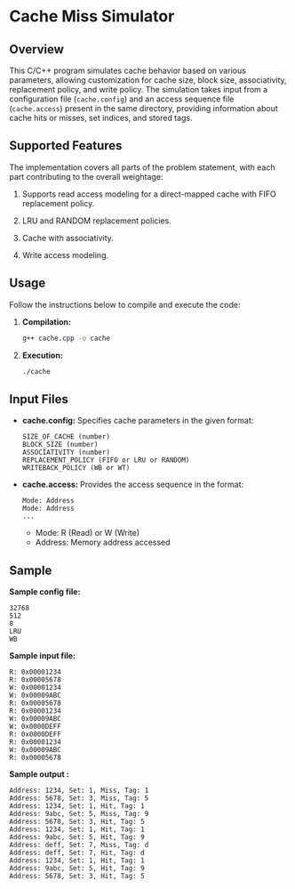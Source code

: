 # Cache Miss Simulator

## Overview
This C/C++ program simulates cache behavior based on various parameters, allowing customization for cache size, block size, associativity, replacement policy, and write policy. The simulation takes input from a configuration file (`cache.config`) and an access sequence file (`cache.access`) present in the same directory, providing information about cache hits or misses, set indices, and stored tags.

## Supported Features
The implementation covers all parts of the problem statement, with each part contributing to the overall weightage:

1. Supports read access modeling for a direct-mapped cache with FIFO replacement policy.

2. LRU and RANDOM replacement policies.

3. Cache with associativity.

4. Write access modeling.

## Usage
Follow the instructions below to compile and execute the code:

1. **Compilation:**
    ```bash
    g++ cache.cpp -o cache
    ```

2. **Execution:**
    ```bash
    ./cache 
    ```

## Input Files
- **cache.config:** Specifies cache parameters in the given format:
    ```
    SIZE_OF_CACHE (number)
    BLOCK_SIZE (number)
    ASSOCIATIVITY (number)
    REPLACEMENT_POLICY (FIFO or LRU or RANDOM)
    WRITEBACK_POLICY (WB or WT)
    ```

- **cache.access:** Provides the access sequence in the format:
    ```
    Mode: Address
    Mode: Address
    ...
    ```
    - Mode: R (Read) or W (Write)
    - Address: Memory address accessed

## Sample
**Sample config file:**
```plaintext
32768
512
8
LRU
WB
```

**Sample input file:**
```plaintext
R: 0x00001234
R: 0x00005678
W: 0x00001234
W: 0x00009ABC
R: 0x00005678
R: 0x00001234
W: 0x00009ABC
W: 0x0000DEFF
R: 0x0000DEFF
R: 0x00001234
W: 0x00009ABC
R: 0x00005678
```

**Sample output :**
```plaintext
Address: 1234, Set: 1, Miss, Tag: 1
Address: 5678, Set: 3, Miss, Tag: 5
Address: 1234, Set: 1, Hit, Tag: 1
Address: 9abc, Set: 5, Miss, Tag: 9
Address: 5678, Set: 3, Hit, Tag: 5
Address: 1234, Set: 1, Hit, Tag: 1
Address: 9abc, Set: 5, Hit, Tag: 9
Address: deff, Set: 7, Miss, Tag: d
Address: deff, Set: 7, Hit, Tag: d
Address: 1234, Set: 1, Hit, Tag: 1
Address: 9abc, Set: 5, Hit, Tag: 9
Address: 5678, Set: 3, Hit, Tag: 5
```

